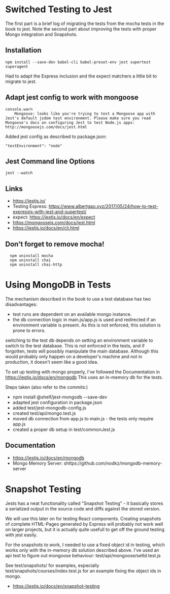 # Switched Testing to Jest

The first part is a brief log of migrating the tests from the mocha tests in the book to jest. 
Note the second part about improving the tests with proper Mongo integration and Snapshots.

## Installation

    npm install --save-dev babel-cli babel-preset-env jest supertest superagent

Had to adapt the Express inclusion and the expect matchers a little bit to migrate to jest.

## Adapt jest config to work with mongoose
    console.warn
        Mongoose: looks like you're trying to test a Mongoose app with Jest's default jsdom test environment. Please make sure you read Mongoose's docs on configuring Jest to test Node.js apps: http://mongoosejs.com/docs/jest.html

Added jest config as described to package.json:

    "testEnvironment": "node"

## Jest Command line Options

    jest --watch

## Links
 * https://jestjs.io/
 * Testing Express: https://www.albertgao.xyz/2017/05/24/how-to-test-expressjs-with-jest-and-supertest/
 * expect: https://jestjs.io/docs/en/expect
 * https://mongoosejs.com/docs/jest.html
 * https://jestjs.io/docs/en/cli.html
 
 ## Don't forget to remove mocha!
 
      npm uninstall mocha
      npm uninstall chai
      npm uninstall chai-http
      
# Using MongoDB in Tests

The mechanism described in the book to use a test database has two disadvantages:
- test runs are dependent on an available mongo instance.
- the db connection logic in main.js/app.js is used and redirected if an environment variable is present.
  As this is not enforced, this solution is prone to errors. 

switching to the test db depends on setting an environment variable to switch to the test database. 
  This is not enforced in the tests, and if forgotten, tests will possibly manipulate the main database.
  Although this would probably only happen on a developer's machine and not in production, it doesn't seem like a good idea.

To set up testing with mongo properly, I've followed the Documentation in https://jestjs.io/docs/en/mongodb
This uses an in-memory db for the tests.

Steps taken (also refer to the commits:)   
     
* npm install @shelf/jest-mongodb --save-dev
* adapted jest configuration in package.json
* added test/jest-mongodb-config.js
* created test/api/mongo.test.js
* moved db connection from app.js to main.js - the tests only require app.js
* created a proper db setup in test/commonJest.js


## Documentation
* https://jestjs.io/docs/en/mongodb
* Mongo Memory Server: shttps://github.com/nodkz/mongodb-memory-server

# Snapshot Testing

Jests has a neat functionality called "Snapshot Testing" - it basically stores a serialized output in the source code and diffs against the stored version.

We will use this later on for testing React components. 
Creating snapshots of complete HTML-Pages generated by Express will probably not work well on larger projects,
but it is actually quite usefull to get off the ground testing with jest easily.

For the snapshots to work, I needed to use a fixed object id in testing, which works only with the in-memory db solution described above.
I've used an api test to figure out mongoose behaviour: test/api/mongoose/setId.test.js

See test/snapshots/ for examples, especially test/snapshots/courses/index.test.js for an example fixing the object ids in mongo.


* https://jestjs.io/docs/en/snapshot-testing

